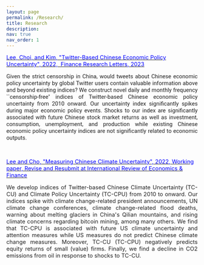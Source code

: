 ```yaml
---
layout: page
permalink: /Research/
title: Research
description: 
nav: true
nav_order: 1
---
```


<p><span style="font-size:12pt"><span style="font-size:11.0pt"><span style="color:#212121"><a href="https://www.sciencedirect.com/science/article/abs/pii/S1544612323000016" target="_blank"><span style="color:blue"><span style="color:inherit">Lee, Choi, and Kim, &quot;Twitter-Based Chinese Economic Policy Uncertainty&quot;, 2022,&nbsp; Finance Research Letters, 2023</span></a></span></span></span></span></span></p>

<p style="text-align:justify"><span style="font-size:12pt"><span style="font-size:11.0pt"><span style="font-family:Roboto"><span style="color:#212121">Given the strict censorship in China, would tweets about Chinese economic policy uncertainty by global Twitter users contain valuable information above and beyond existing indices? We construct novel daily and monthly frequency ``censorship-free&quot; indices of Twitter-based Chinese economic policy uncertainty from 2010 onward. Our uncertainty index significantly spikes during major economic policy events. Shocks to our index are significantly associated with future Chinese stock market returns as well as investment, consumption, unemployment, and production while existing Chinese economic policy uncertainty indices are not significantly related to economic outputs.</span></span></span></span></span></p>

<p style="text-align:justify">&nbsp;</p>

<p><span style="font-size:12pt"><span style="font-size:11.0pt"><span style="color:#212121"><a href="https://papers.ssrn.com/sol3/papers.cfm?abstract_id=4123659" style="box-sizing:border-box; color:inherit; pointer-events:all" target="_blank"><span style="color:blue"><span style="color:inherit">Lee</span><span style="color:inherit">&nbsp;and Cho</span><span style="color:inherit">, &quot;</span><span style="color:inherit">Measuring Chinese Climate Uncertainty</span><span style="color:inherit">&quot;, 2022, Working paper, Revise and Resubmit at International Review of Economics &amp; Finance</span></span></a> </span></span></span></span></p>

<p style="text-align:justify"><span style="font-size:12pt"><span style="font-size:11.0pt"><span style="color:#212121">We develop indices of Twitter-based Chinese Climate Uncertainty (TC-CU) and Climate Policy Uncertainty (TC-CPU) from 2010 to onward. Our indices spike with climate change-related president announcements, UN climate change conferences, climate change-related flood deaths, warning about melting glaciers in China&#39;s Qilian mountains, and rising climate concerns regarding bitcoin mining, among many others. We find that TC-CPU is associated with future US climate uncertainty and attention measures while US measures do not predict Chinese climate change measures. Moreover, TC-CU (TC-CPU) negatively predicts equity returns of small (value) firms. Finally, we find a decline in CO2 emissions from oil in response to shocks to TC-CU.</span></span></span></span></p>

